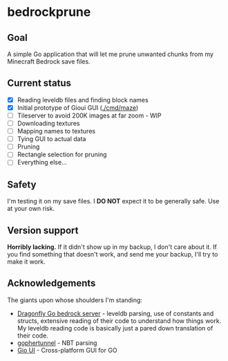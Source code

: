 # bedrockprune

## Goal

A simple Go application that will let me prune unwanted chunks from my
Minecraft Bedrock save files.

## Current status

- [x] Reading leveldb files and finding block names
- [x] Initial prototype of Gioui GUI ([./cmd/maze](./cmd/maze))
- [ ] Tileserver to avoid 200K images at far zoom - WIP
- [ ] Downloading textures
- [ ] Mapping names to textures
- [ ] Tying GUI to actual data
- [ ] Pruning
- [ ] Rectangle selection for pruning
- [ ] Everything else...

## Safety

I'm testing it on my save files. I **DO NOT** expect it to be generally
safe. Use at your own risk.

## Version support

**Horribly lacking.** If it didn't show up in my backup, I don't care
about it. If you find something that doesn't work, and send me your
backup, I'll try to make it work.

## Acknowledgements

The giants upon whose shoulders I'm standing:

- [Dragonfly Go bedrock server](https://github.com/df-mc/dragonfly) -
  leveldb parsing, use of constants and structs, extensive reading of
  their code to understand how things work. My leveldb reading code is
  basically just a pared down translation of their code.
- [gophertunnel](https://github.com/Sandertv/gophertunnel) - NBT parsing
- [Gio UI](https://gioui.org) - Cross-platform GUI for GO
